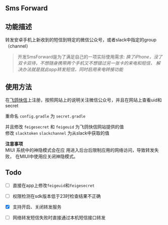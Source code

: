 Sms Forward
-----------


## 功能描述

转发安卓手机上新收到的短信到特定的微信公众号，或者slack中指定的group（channel）
> 开发SmsForward是为了满足自己的一项实际使用需求: *换了iPhone，没了双卡双待，不想随身携带两个手机又不想错过另一张卡的来电和短信，
解决办法就是就此app转发短信，同时启用来电转接功能*


## 使用方法

在[飞鸽快信](http://www.ifeige.cn/)上注册，按照网站上的说明关注微信公众号，并且在网站上查看uid和secret

重命名 `config.gradle` 为 `secret.gradle`

并且修改 `feigesecret` 和 `feigeuid` 为飞鸽快信网站提供的值  
修改 `slacktoken` `slackchannel` 为从slack中获取的值

**注意事项**  
MIUI 系统中的神隐模式会在应
用进入后台后限制应用的网络访问，导致转发失败，
在MIUI中使用应关闭神隐模式。

## Todo

- [ ] 直接在app上修改`feigeuid`和`feigesecret`
- [ ] 权限检测在sdk版本低于23时检查结果不正确
- [x] 支持开启、关闭转发服务
- [ ] 网络转发短信失败时直接通过本机短信接口转发


